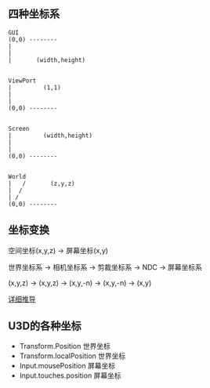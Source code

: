 ## 四种坐标系
```
GUI         
(0,0) --------
|
|
|       (width,height)


ViewPort
|         (1,1)
|
|
(0,0) --------


Screen
|         (width,height)
|
|
(0,0) --------


World
|   /       (z,y,z)
|  /
| /
(0,0) --------
```
## 坐标变换
空间坐标(x,y,z) -> 屏幕坐标(x,y)

世界坐标系 -> 相机坐标系 -> 剪裁坐标系 ->  NDC      -> 屏幕坐标系

(x,y,z)   -> (x,y,z)   -> (x,y,-n)  ->  (x,y,-n) -> (x,y)

[详细推导](https://blog.csdn.net/wangdingqiaoit/article/details/51589825)

## U3D的各种坐标
* Transform.Position 世界坐标
* Transform.localPosition 世界坐标
* Input.mousePosition 屏幕坐标
* Input.touches.position 屏幕坐标

